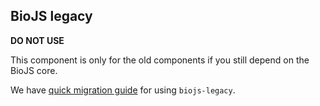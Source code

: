 BioJS legacy
-------------

__DO NOT USE__

This component is only for the old components if you still depend on the BioJS core.

We have [quick migration guide](http://edu.biojs.net/tutorials/aQuickGuideForMigrating.html) for using `biojs-legacy`.
